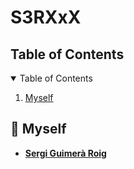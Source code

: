 # S3RXxX

<!-- TABLE OF CONTENTS -->
<h2 id="table-of-contents"> Table of Contents </h2>

<details open="open">
  <summary> Table of Contents </summary>
  <ol>
     <li><a href="#myself"> Myself </a></li>
  </ol>
</details>


<!-- Myself -->
<h2 id="myself"> 👥 Myself</h2>

* [**Sergi Guimerà Roig**](https://github.com/S3RXxX)

